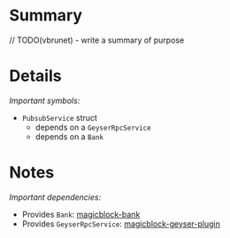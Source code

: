 
# Summary

// TODO(vbrunet) - write a summary of purpose

# Details

*Important symbols:*

- `PubsubService` struct
  - depends on a `GeyserRpcService`
  - depends on a `Bank`

# Notes

*Important dependencies:*

- Provides `Bank`: [magicblock-bank](../magicblock-bank/README.md)
- Provides `GeyserRpcService`: [magicblock-geyser-plugin](../magicblock-geyser-plugin/README.md)
